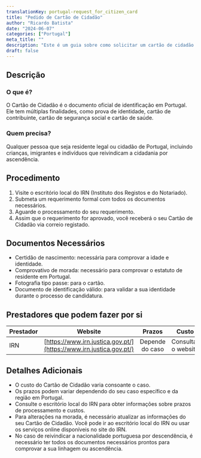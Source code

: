 ```yaml
---
translationKey: portugal-request_for_citizen_card
title: "Pedido de Cartão de Cidadão"
author: "Ricardo Batista"
date: "2024-06-07"
categories: ["Portugal"]
meta_title: ""
description: "Este é um guia sobre como solicitar um cartão de cidadão em Portugal"
draft: false
---
```


## Descrição
### O que é?
O Cartão de Cidadão é o documento oficial de identificação em Portugal. Ele tem múltiplas finalidades, como prova de identidade, cartão de contribuinte, cartão de segurança social e cartão de saúde.

### Quem precisa?
Qualquer pessoa que seja residente legal ou cidadão de Portugal, incluindo crianças, imigrantes e indivíduos que reivindicam a cidadania por ascendência.

## Procedimento
1. Visite o escritório local do IRN (Instituto dos Registos e do Notariado).
2. Submeta um requerimento formal com todos os documentos necessários.
3. Aguarde o processamento do seu requerimento.
4. Assim que o requerimento for aprovado, você receberá o seu Cartão de Cidadão via correio registado.

## Documentos Necessários
- Certidão de nascimento: necessária para comprovar a idade e identidade.
- Comprovativo de morada: necessário para comprovar o estatuto de residente em Portugal.
- Fotografia tipo passe: para o cartão.
- Documento de identificação válido: para validar a sua identidade durante o processo de candidatura.

## Prestadores que podem fazer por si

| Prestador        |     Website            |     Prazos    |       Custo          |
| --------------- | ------------------- |  :-------------: | :-------------: |
| IRN                 |  [https://www.irn.justica.gov.pt/](https://www.irn.justica.gov.pt/) | Depende do caso  |   Consultar o website   |

## Detalhes Adicionais
- O custo do Cartão de Cidadão varia consoante o caso.
- Os prazos podem variar dependendo do seu caso específico e da região em Portugal.
- Consulte o escritório local do IRN para obter informações sobre prazos de processamento e custos.
- Para alterações na morada, é necessário atualizar as informações do seu Cartão de Cidadão. Você pode ir ao escritório local do IRN ou usar os serviços online disponíveis no site do IRN.
- No caso de reivindicar a nacionalidade portuguesa por descendência, é necessário ter todos os documentos necessários prontos para comprovar a sua linhagem ou ascendência.